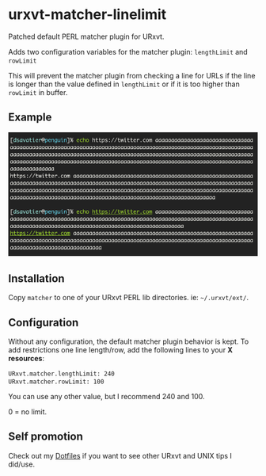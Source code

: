 # urxvt-matcher-linelimit

Patched default PERL matcher plugin for URxvt.

Adds two configuration variables for the matcher plugin: `lengthLimit` and
`rowLimit`

This will prevent the matcher plugin from checking a line for URLs if the line
is longer than the value defined in `lengthLimit` or if it is too higher than
`rowLimit` in buffer.

## Example     
![Example of line too long to trigger matcher and a regular matched line](
.gh/example.png)

## Installation

Copy `matcher` to one of your URxvt PERL lib directories. ie:
`~/.urxvt/ext/`.

## Configuration

Without any configuration, the default matcher plugin behavior is kept. To add
restrictions one line length/row, add the following lines to your **X
resources**:
```
URxvt.matcher.lengthLimit: 240
URxvt.matcher.rowLimit: 100
```
You can use any other value, but I recommend 240 and 100.

0 = no limit.

## Self promotion

Check out my [Dotfiles](https://github.com/skielred/Dotfiles) if you want to
see other URxvt and UNIX tips I did/use.
